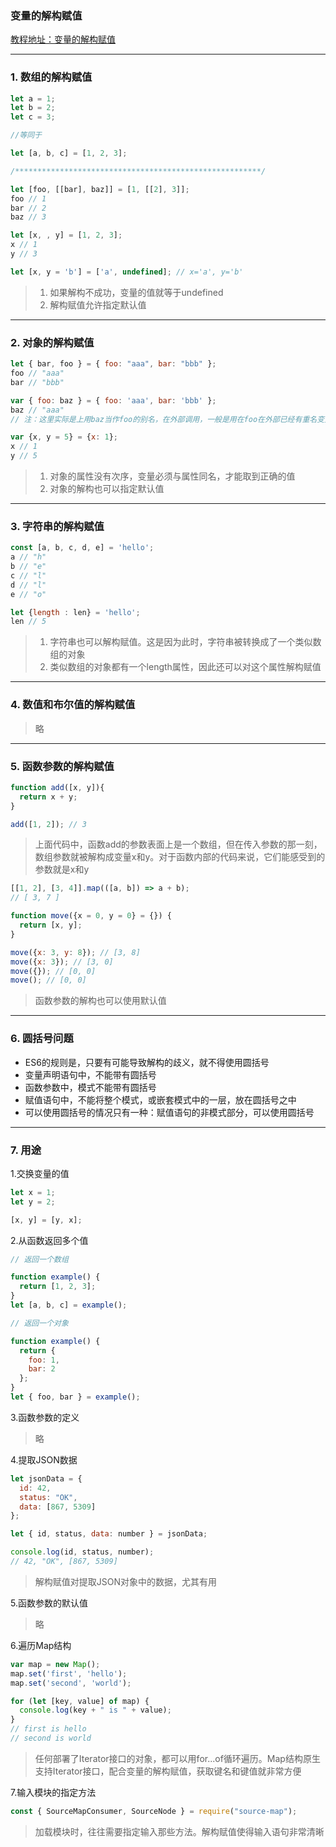 ### 变量的解构赋值
[教程地址：变量的解构赋值](http://es6.ruanyifeng.com/#docs/destructuring)

---
### 1. 数组的解构赋值 

```js
let a = 1;
let b = 2;
let c = 3;

//等同于

let [a, b, c] = [1, 2, 3];

/*******************************************************/

let [foo, [[bar], baz]] = [1, [[2], 3]];
foo // 1
bar // 2
baz // 3

let [x, , y] = [1, 2, 3];
x // 1
y // 3

let [x, y = 'b'] = ['a', undefined]; // x='a', y='b'
```
>1. 如果解构不成功，变量的值就等于undefined
>2. 解构赋值允许指定默认值

---
### 2. 对象的解构赋值

```js
let { bar, foo } = { foo: "aaa", bar: "bbb" };
foo // "aaa"
bar // "bbb"

var { foo: baz } = { foo: 'aaa', bar: 'bbb' };
baz // "aaa"
// 注：这里实际是上用baz当作foo的别名，在外部调用，一般是用在foo在外部已经有重名变量的情况

var {x, y = 5} = {x: 1};
x // 1
y // 5
```
>1. 对象的属性没有次序，变量必须与属性同名，才能取到正确的值
>2. 对象的解构也可以指定默认值

---
### 3. 字符串的解构赋值 

```js
const [a, b, c, d, e] = 'hello';
a // "h"
b // "e"
c // "l"
d // "l"
e // "o"

let {length : len} = 'hello';
len // 5
```
>1. 字符串也可以解构赋值。这是因为此时，字符串被转换成了一个类似数组的对象
>2. 类似数组的对象都有一个length属性，因此还可以对这个属性解构赋值

---
### 4. 数值和布尔值的解构赋值 
>略

---
### 5. 函数参数的解构赋值 

```js
function add([x, y]){
  return x + y;
}

add([1, 2]); // 3
```
>上面代码中，函数add的参数表面上是一个数组，但在传入参数的那一刻，数组参数就被解构成变量x和y。对于函数内部的代码来说，它们能感受到的参数就是x和y

```js
[[1, 2], [3, 4]].map(([a, b]) => a + b);
// [ 3, 7 ]
```

```js
function move({x = 0, y = 0} = {}) {
  return [x, y];
}

move({x: 3, y: 8}); // [3, 8]
move({x: 3}); // [3, 0]
move({}); // [0, 0]
move(); // [0, 0]
```
>函数参数的解构也可以使用默认值

---
### 6. 圆括号问题 
- ES6的规则是，只要有可能导致解构的歧义，就不得使用圆括号
- 变量声明语句中，不能带有圆括号
- 函数参数中，模式不能带有圆括号
- 赋值语句中，不能将整个模式，或嵌套模式中的一层，放在圆括号之中
- 可以使用圆括号的情况只有一种：赋值语句的非模式部分，可以使用圆括号

---
### 7. 用途 

1.交换变量的值
```js
let x = 1;
let y = 2;

[x, y] = [y, x];
```

2.从函数返回多个值
```js
// 返回一个数组

function example() {
  return [1, 2, 3];
}
let [a, b, c] = example();

// 返回一个对象

function example() {
  return {
    foo: 1,
    bar: 2
  };
}
let { foo, bar } = example();
```

3.函数参数的定义
>略

4.提取JSON数据
```js
let jsonData = {
  id: 42,
  status: "OK",
  data: [867, 5309]
};

let { id, status, data: number } = jsonData;

console.log(id, status, number);
// 42, "OK", [867, 5309]
```
>解构赋值对提取JSON对象中的数据，尤其有用

5.函数参数的默认值
>略

6.遍历Map结构
```js
var map = new Map();
map.set('first', 'hello');
map.set('second', 'world');

for (let [key, value] of map) {
  console.log(key + " is " + value);
}
// first is hello
// second is world
```
>任何部署了Iterator接口的对象，都可以用for...of循环遍历。Map结构原生支持Iterator接口，配合变量的解构赋值，获取键名和键值就非常方便

7.输入模块的指定方法
```js
const { SourceMapConsumer, SourceNode } = require("source-map");
```
>加载模块时，往往需要指定输入那些方法。解构赋值使得输入语句非常清晰
